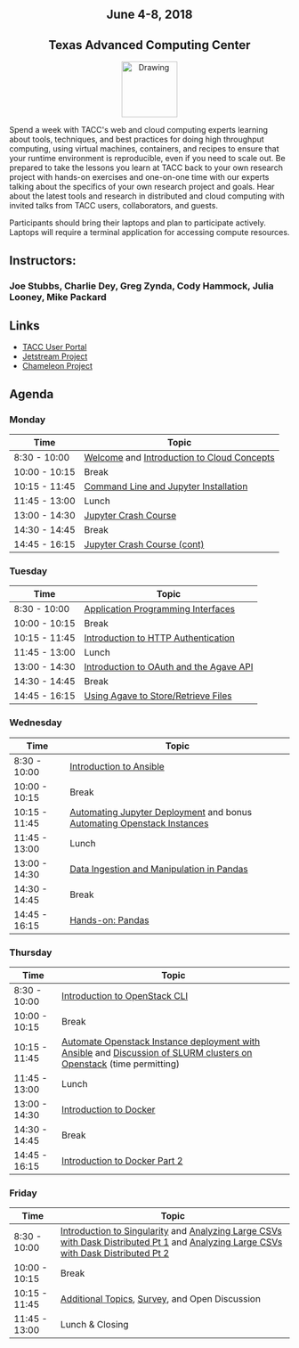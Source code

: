 <center>
<h2>June 4-8, 2018</h2>
<h2>Texas Advanced Computing Center</h2></center>
<center><img src="https://www.tacc.utexas.edu/documents/1084364/1275944/tacc.png" alt="Drawing" style="height:100px;"/></center>

Spend a week with TACC's web and cloud computing experts learning about tools, techniques, and best practices for doing high throughput computing, using virtual machines, containers, and recipes to ensure that your runtime environment is reproducible, even if you need to scale out. Be prepared to take the lessons you learn at TACC back to your own research project with hands-on exercises and one-on-one time with our experts talking about the specifics of your own research project and goals. Hear about the latest tools and research in distributed and cloud computing with invited talks from TACC users, collaborators, and guests.

Participants should bring their laptops and plan to participate actively. Laptops will require a terminal application for accessing compute resources.

## Instructors: 
### Joe Stubbs, Charlie Dey, Greg Zynda, Cody Hammock, Julia Looney, Mike Packard

## Links
* [TACC User Portal](https://portal.tacc.utexas.edu)
* [Jetstream Project](https://jetstream-cloud.org)
* [Chameleon Project](https://www.chameleoncloud.org)

## Agenda

### Monday

| Time | Topic |
|--------|--------------------------------------------------|
|  8:30 - 10:00 | [Welcome](docs/day1/welcome_01.md) and [Introduction to Cloud Concepts](docs/day1/intro_cloud_computing.md) |
| 10:00 - 10:15 | Break |
| 10:15 - 11:45 | [Command Line and Jupyter Installation](docs/day1/command_line_and_jupyter_install.md) |
| 11:45 - 13:00 | Lunch |
| 13:00 - 14:30 | [Jupyter Crash Course](docs/day1/jupyter.md) |
| 14:30 - 14:45 | Break |
| 14:45 - 16:15 | [Jupyter Crash Course (cont)](docs/day1/jupyter.md) |

### Tuesday

| Time | Topic |
|--------|--------------------------------------------------|
|  8:30 - 10:00 | [Application Programming Interfaces](docs/day2/APIs_intro.md) |
| 10:00 - 10:15 | Break |
| 10:15 - 11:45 | [Introduction to HTTP Authentication](docs/day2/Intro_Authentication_in_HTTP.md) |
| 11:45 - 13:00 | Lunch |
| 13:00 - 14:30 | [Introduction to OAuth and the Agave API](docs/day2/Intro_Agave_OAuth.md) |
| 14:30 - 14:45 | Break |
| 14:45 - 16:15 | [Using Agave to Store/Retrieve Files](docs/day2/agave_files.md) |

### Wednesday

| Time | Topic |
|--------|--------------------------------------------------|
|  8:30 - 10:00 | [Introduction to Ansible](docs/day3/Intro_To_Ansible.md) |
| 10:00 - 10:15 | Break |
| 10:15 - 11:45 | [Automating Jupyter Deployment](docs/day3/Automating_VM_Deployment.md) and bonus [Automating Openstack Instances](docs/day3/Automate_Openstack_Instance.md) |
| 11:45 - 13:00 | Lunch |
| 13:00 - 14:30 | [Data Ingestion and Manipulation in Pandas](docs/day3/pandas.md) |
| 14:30 - 14:45 | Break |
| 14:45 - 16:15 | [Hands-on: Pandas](docs/day3/pandas.md) |


### Thursday

| Time | Topic |
|---------------|--------------------------------------------------|
|  8:30 - 10:00 | [Introduction to OpenStack CLI](docs/day4/intro_to_openstack.md) |
| 10:00 - 10:15 | Break |
| 10:15 - 11:45 | [Automate Openstack Instance deployment with Ansible](docs/day4/Automate_Openstack_Instance.md) and [Discussion of SLURM clusters on Openstack](https://github.com/ECoulter/Tutorial_Practice) (time permitting) |
| 11:45 - 13:00 | Lunch |
| 13:00 - 14:30 | [Introduction to Docker](docs/day4/intro_to_docker.md) |
| 14:30 - 14:45 | Break |
| 14:45 - 16:15 | [Introduction to Docker Part 2](docs/day4/intro_to_docker_part2.md) |

### Friday

| Time | Topic |
|--------|--------------------------------------------------|
|  8:30 - 10:00 | [Introduction to Singularity](docs/day4/singularity.md) and [Analyzing Large CSVs with Dask Distributed Pt 1](docs/day4/large_csvs_1.md) and [Analyzing Large CSVs with Dask Distributed Pt 2](docs/day4/large_csvs_2.md) |
| 10:00 - 10:15 | Break |
| 10:15 - 11:45 | [Additional Topics](docs/extra_topics.md), [Survey](https://goo.gl/forms/sI5pKxDTm8KFIdur2), and Open Discussion |
| 11:45 - 13:00 | Lunch & Closing |



